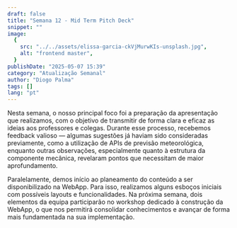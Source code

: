 ```yaml
---
draft: false
title: "Semana 12 - Mid Term Pitch Deck"
snippet: ""
image:
  {
    src: "../../assets/elissa-garcia-ckVjMurwKIs-unsplash.jpg",
    alt: "frontend master",
  }
publishDate: "2025-05-07 15:39"
category: "Atualização Semanal"
author: "Diogo Palma"
tags: []
lang: "pt"
---
```


Nesta semana, o nosso principal foco foi a preparação da apresentação que realizamos, com o objetivo de transmitir de forma clara e eficaz as ideias aos professores e colegas. Durante esse processo, recebemos feedback valioso — algumas sugestões já haviam sido consideradas previamente, como a utilização de APIs de previsão meteorológica, enquanto outras observações, especialmente quanto à estrutura da componente mecânica, revelaram pontos que necessitam de maior aprofundamento. 

Paralelamente, demos início ao planeamento do conteúdo a ser disponibilizado na WebApp. Para isso, realizamos alguns esboços iniciais com possíveis layouts e funcionalidades. Na próxima semana, dois elementos da equipa participarão no workshop dedicado à construção da WebApp, o que nos permitirá consolidar conhecimentos e avançar de forma mais fundamentada na sua implementação. 